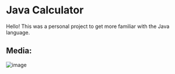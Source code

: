 # Java Calculator

Hello! This was a personal project to get more familiar with the Java language.


## Media:

![image](https://github.com/m-bobi/Calc-Java/assets/66806606/dbb322c3-1e79-46f8-bd39-856ff3c6689e)
